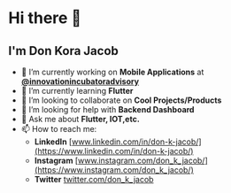 # Hi there 👋
## I'm Don Kora Jacob
<!--
**don-k-jacob/don-k-jacob** is a ✨ _special_ ✨ repository because its `README.md` (this file) appears on your GitHub profile.

Here are some ideas to get you started:
-->
- 🔭 I’m currently working on **Mobile Applications** at [**@innovationincubatoradvisory**](https://github.com/innovationincubatoradvisory)
- 🌱 I’m currently learning **Flutter**
- 👯 I’m looking to collaborate on **Cool Projects/Products**
- 🤔 I’m looking for help with **Backend Dashboard** 
- 💬 Ask me about **Flutter, IOT,etc.**
- 📫 How to reach me: 
  - **LinkedIn**    [www.linkedin.com/in/don-k-jacob/](https://www.linkedin.com/in/don-k-jacob/)
  - **Instagram**   [www.instagram.com/don_k_jacob/](https://www.instagram.com/don_k_jacob/)
  - **Twitter**     [twitter.com/don_k_jacob](https://twitter.com/don_k_jacob)
<!--- 😄 Pronouns: ...
- ⚡ Fun fact: ... -->

